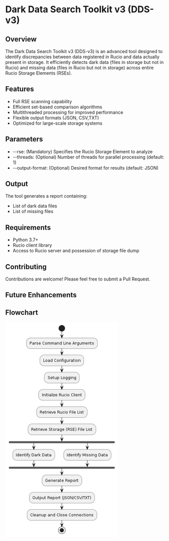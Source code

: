 # Dark Data Search Toolkit v3 (DDS-v3)

## Overview

The Dark Data Search Toolkit v3 (DDS-v3) is an advanced tool designed to identify discrepancies between data registered in Rucio and data actually present in storage. It efficiently detects dark data (files in storage but not in Rucio) and missing data (files in Rucio but not in storage) across entire Rucio Storage Elements (RSEs).

## Features

- Full RSE scanning capability
- Efficient set-based comparison algorithms
- Multithreaded processing for improved performance
- Flexible output formats (JSON, CSV,TXT)
- Optimized for large-scale storage systems

## Parameters

- --rse: (Mandatory) Specifies the Rucio Storage Element to analyze
- --threads: (Optional) Number of threads for parallel processing (default: 1)
- --output-format: (Optional) Desired format for results (default: JSON)

## Output
The tool generates a report containing:

- List of dark data files
- List of missing files

## Requirements

- Python 3.7+
- Rucio client library
- Access to Rucio server and possession of storage file dump

## Contributing
Contributions are welcome! Please feel free to submit a Pull Request.

## Future Enhancements


## Flowchart
![Flowchart](out/flow/flow.png)
